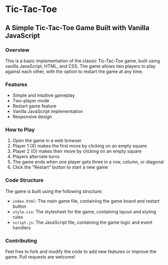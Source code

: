 # Tic-Tac-Toe

A Simple Tic-Tac-Toe Game Built with Vanilla JavaScript
--------------------------------------------------------

### Overview

This is a basic implementation of the classic Tic-Tac-Toe game, built using vanilla JavaScript, HTML, and CSS. The game allows two players to play against each other, with the option to restart the game at any time.

### Features

* Simple and intuitive gameplay
* Two-player mode
* Restart game feature
* Vanilla JavaScript implementation
* Responsive design

### How to Play

1. Open the game in a web browser
2. Player 1 (X) makes the first move by clicking on an empty square
3. Player 2 (O) makes their move by clicking on an empty square
4. Players alternate turns
5. The game ends when one player gets three in a row, column, or diagonal
6. Click the "Restart" button to start a new game

### Code Structure

The game is built using the following structure:

* `index.html`: The main game file, containing the game board and restart button
* `style.css`: The stylesheet for the game, containing layout and styling rules
* `script.js`: The JavaScript file, containing the game logic and event handlers

### Contributing

Feel free to fork and modify the code to add new features or improve the game. Pull requests are welcome!
